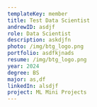 ```yaml
---
templateKey: member
title: Test Data Scientist
andrewID: asdjf
role: Data Scientist
description: askdjfn
photo: /img/btg_logo.png
portfolio: asdfkjnads
resume: /img/btg_logo.png
year: 2024
degree: BS
major: as,df
linkedIn: alsdjf
project: ML Mini Projects
---
```

